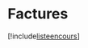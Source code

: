# Factures

[!include[listeencours](factures.listeencours.autogen.md)]

































































